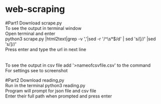 # web-scraping

#Part1
Download scrape.py<br/>
To see the output in terminal window<br/>
Open terminal and enter<br/>
python3 scrape.py |html2text|grep -v ','|sed -r '/^\s*$/d' | sed 's/\[//' |sed 's/\]//' 
<br/>
Press enter and type the url in next line<br/>
<br/>
<br/>
To see the output in csv file add '>nameofcsvfile.csv' to the command<br/>
For settings see to screenshot


#Part2
Download reading,py <br/>
Run in the terminal python3 reading.py<br/>
Program will prompt for json file and csv file<br/>
Enter their full path when prompted and press enter

